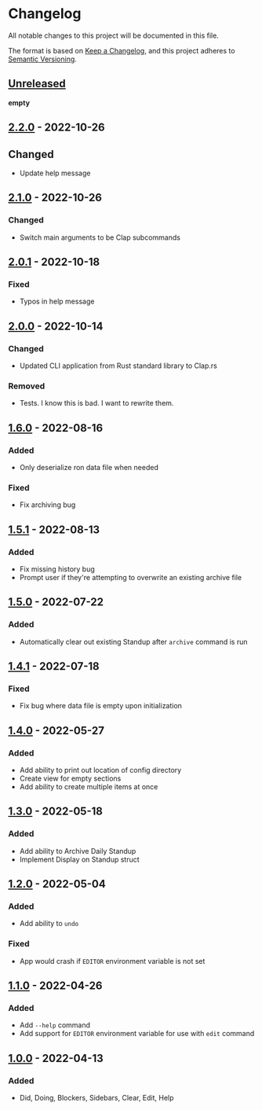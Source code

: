 # Changelog

All notable changes to this project will be documented in this file.

The format is based on [Keep a Changelog](https://keepachangelog.com/en/1.0.0/),
and this project adheres to [Semantic Versioning](https://semver.org/spec/v2.0.0.html).

## [Unreleased]

**empty**

## [2.2.0] - 2022-10-26

## Changed

- Update help message

## [2.1.0] - 2022-10-26

### Changed

- Switch main arguments to be Clap subcommands

## [2.0.1] - 2022-10-18

### Fixed

- Typos in help message

## [2.0.0] - 2022-10-14

### Changed

- Updated CLI application from Rust standard library to Clap.rs

### Removed

- Tests. I know this is bad. I want to rewrite them.

## [1.6.0] - 2022-08-16

### Added

- Only deserialize ron data file when needed

### Fixed

- Fix archiving bug

## [1.5.1] - 2022-08-13

### Added

- Fix missing history bug
- Prompt user if they're attempting to overwrite an existing archive file

## [1.5.0] - 2022-07-22

### Added

- Automatically clear out existing Standup after `archive` command is run

## [1.4.1] - 2022-07-18

### Fixed

- Fix bug where data file is empty upon initialization

## [1.4.0] - 2022-05-27

### Added

- Add ability to print out location of config directory
- Create view for empty sections
- Add ability to create multiple items at once

## [1.3.0] - 2022-05-18

### Added

- Add ability to Archive Daily Standup
- Implement Display on Standup struct

## [1.2.0] - 2022-05-04

### Added

- Add ability to `undo`

### Fixed

- App would crash if `EDITOR` environment variable is not set

## [1.1.0] - 2022-04-26

### Added

- Add `--help` command
- Add support for `EDITOR` environment variable for use with `edit` command

## [1.0.0] - 2022-04-13

### Added

- Did, Doing, Blockers, Sidebars, Clear, Edit, Help

[unreleased]: https://github.com/badjr13/laydown

<!-- Obtained by going to last commit before version bump and `Browse Files` -->

[2.2.0]: https://github.com/badjr13/laydown/tree/31ca0f2b0c98c506b6bc333b4aaf7478516c2d7a
[2.1.0]: https://github.com/badjr13/laydown/tree/64661fd0ad56006ffbd1e68f379de9a8827673d4
[2.0.1]: https://github.com/badjr13/laydown/tree/dcbde0fa55d97e4e8d2a6d2344ea8201b38de267
[2.0.0]: https://github.com/badjr13/laydown/tree/1d3239c132c39ec3f2a44dfd837f53f6d7e54e87
[1.6.0]: https://github.com/badjr13/laydown/tree/00fcf6c1385152e5aa2d3a359482e86af194494a
[1.5.1]: https://github.com/badjr13/laydown/tree/f246b3a9e1d85376967a23b4a7e2c93e1cac81e0
[1.5.0]: https://github.com/badjr13/laydown/tree/a35ca80390b74b61dcd4771119da74b918b476d7
[1.4.1]: https://github.com/badjr13/laydown/tree/69b8a22901e3cb639133282b80d7f4c4b19a05c5
[1.4.0]: https://github.com/badjr13/laydown/tree/0bb487815550b9182398508c22b8134b30844724
[1.3.0]: https://github.com/badjr13/laydown/tree/f6b23dcdd5b86796831e8e7f81282bb8341aad91
[1.2.0]: https://github.com/badjr13/laydown/tree/5a10fe65baac320d6a557a66af6372f690c04118
[1.1.0]: https://github.com/badjr13/laydown/tree/5b8c4a82a2362e0ed6a902e8166bb570f6dab403
[1.0.0]: https://github.com/badjr13/laydown/tree/951eb7d67472ca09c93dc22cb65541f71a8e23e9
